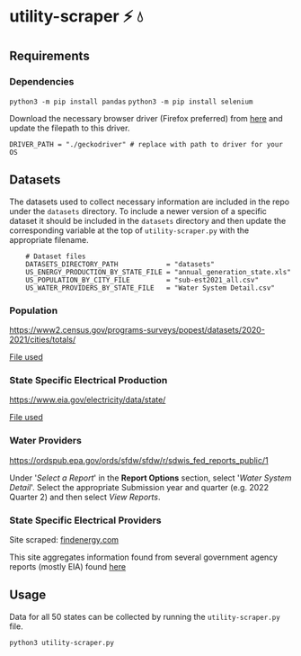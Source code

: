 # utility-scraper :zap: :droplet:

## Requirements ##

### Dependencies ###

`python3 -m pip install pandas`
`python3 -m pip install selenium`

Download the necessary browser driver (Firefox preferred) from 
[here](https://www.selenium.dev/documentation/webdriver/getting_started/install_drivers/) 
and update the filepath to this driver.

```Py
DRIVER_PATH = "./geckodriver" # replace with path to driver for your OS
```

## Datasets ##

The datasets used to collect necessary information are included in the repo under 
the `datasets` directory. To include a newer version of a specific dataset it 
should be included in the `datasets` directory and then update the corresponding
 variable at the top of `utility-scraper.py` with the appropriate filename.

``` Py
    # Dataset files
    DATASETS_DIRECTORY_PATH            = "datasets" 
    US_ENERGY_PRODUCTION_BY_STATE_FILE = "annual_generation_state.xls"
    US_POPULATION_BY_CITY_FILE         = "sub-est2021_all.csv"
    US_WATER_PROVIDERS_BY_STATE_FILE   = "Water System Detail.csv"
```

### Population ###

<https://www2.census.gov/programs-surveys/popest/datasets/2020-2021/cities/totals/>

[File used](https://www2.census.gov/programs-surveys/popest/datasets/2020-2021/cities/totals/sub-est2021_all.csv)

### State Specific Electrical Production ###

<https://www.eia.gov/electricity/data/state/>

[File used](https://www.eia.gov/electricity/data/state/annual_generation_state.xls)

### Water Providers ###

<https://ordspub.epa.gov/ords/sfdw/sfdw/r/sdwis_fed_reports_public/1>

Under '*Select a Report*' in the **Report Options** section, select '*Water System Detail*'. Select the appropriate Submission year and quarter (e.g. 2022 Quarter 2) and then select *View Reports*.

### State Specific Electrical Providers ###

Site scraped: [findenergy.com](https://findenergy.com/)

This site aggregates information found from several government agency reports (mostly EIA) found [here](https://findenergy.com/data/)

## Usage ##

Data for all 50 states can be collected by running the `utility-scraper.py` file.

```
python3 utility-scraper.py
```

